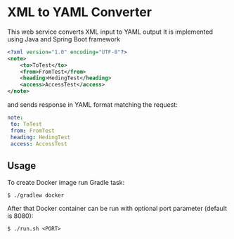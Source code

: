 # XML to YAML Converter

 This web service converts XML input to YAML output It is implemented using Java and Spring Boot framework
```xml
<?xml version="1.0" encoding="UTF-8"?>
<note>
    <to>ToTest</to>
    <from>FromTest</from>
    <heading>HedingTest</heading>
    <access>AccessTest</access>
</note>
```

and sends response in YAML format matching the request:
```yaml
note:
 to: ToTest
 from: FromTest
 heading: HedingTest
 access: AccessTest
```

## Usage 

To create Docker image run Gradle task:

`$ ./gradlew docker`

After that Docker container can be run with optional port parameter (default is 8080):

`$ ./run.sh <PORT>`
